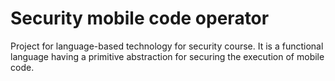 # Security mobile code operator

Project for language-based technology for security course.
It is a functional language having a primitive abstraction for securing the execution of mobile code.
